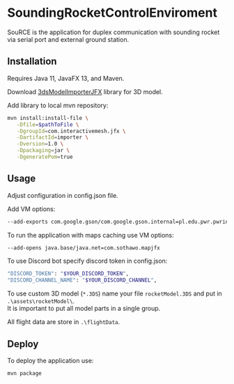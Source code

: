 # SoundingRocketControlEnviroment

SouRCE is the application for duplex communication with sounding rocket via serial port and external ground station.

## Installation
Requires Java 11, JavaFX 13, and Maven.

Download [3dsModelImporterJFX](http://www.interactivemesh.org/models/jfx3dimporter.html) library for 3D model.

Add library to local mvn repository:
```bash
mvn install:install-file \
   -Dfile=$pathToFile \
   -DgroupId=com.interactivemesh.jfx \
   -DartifactId=importer \
   -Dversion=1.0 \
   -Dpackaging=jar \
   -DgeneratePom=true
```

## Usage

Adjust configuration in config.json file.

Add VM options:
```bash
--add-exports com.google.gson/com.google.gson.internal=pl.edu.pwr.pwrinspace.poliwrocket
```

To run the application with maps caching use VM options:
```bash
--add-opens java.base/java.net=com.sothawo.mapjfx
```

To use Discord bot specify discord token in config.json:
```bash
"DISCORD_TOKEN": "$YOUR_DISCORD_TOKEN",
"DISCORD_CHANNEL_NAME": "$YOUR_DISCORD_CHANNEL",
```

To use custom 3D model (```*.3DS```) name your file ```rocketModel.3DS``` and put in ```.\assets\rocketModel\```.  
It is important to put all model parts in a single group.


All flight data are store in ```.\flightData```.
## Deploy

To deploy the application use:
```bash
mvn package